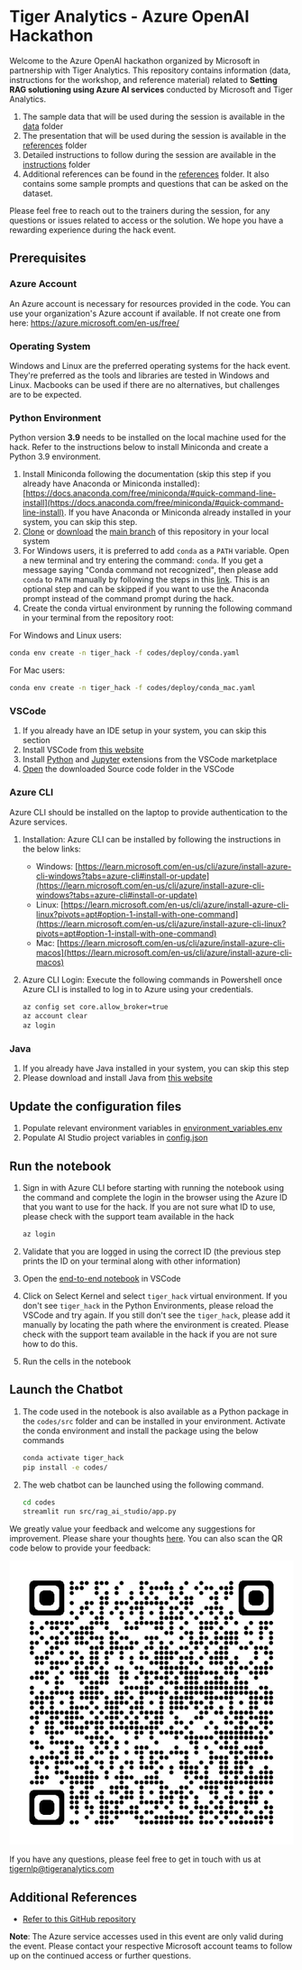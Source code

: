 # Tiger Analytics - Azure OpenAI Hackathon

Welcome to the Azure OpenAI hackathon organized by Microsoft in partnership with Tiger Analytics. This repository contains information (data, instructions for the workshop, and reference material) related to **Setting RAG solutioning using Azure AI services** conducted by Microsoft and Tiger Analytics.

1. The sample data that will be used during the session is available in the [data](data) folder
2. The presentation that will be used during the session is available in the [references](references/TA_presentation.pdf) folder
3. Detailed instructions to follow during the session are available in the [instructions](instructions/ms_hack_steps_ai_studio.pdf) folder
4. Additional references can be found in the [references](references) folder. It also contains some sample prompts and questions that can be asked on the dataset.

Please feel free to reach out to the trainers during the session, for any questions or issues related to access or the
solution. We hope you have a rewarding experience during the hack event.

## Prerequisites

### Azure Account

An Azure account is necessary for resources provided in the code. You can use your organization's Azure account if available. If not create one from here: <https://azure.microsoft.com/en-us/free/>

### Operating System

Windows and Linux are the preferred operating systems for the hack event. They're preferred as the tools and libraries are tested in Windows and Linux. Macbooks can be used if there are no alternatives, but challenges are to be expected.

### Python Environment

Python version **3.9** needs to be installed on the local machine used for the hack. Refer to the instructions below to install Miniconda and create a Python 3.9 environment.

1. Install Miniconda following the documentation (skip this step if you already have Anaconda or Miniconda installed): [https://docs.anaconda.com/free/miniconda/#quick-command-line-install](https://docs.anaconda.com/free/miniconda/#quick-command-line-install). If you have Anaconda or Miniconda already installed in your system, you can skip this step.
2. [Clone](https://docs.github.com/en/repositories/creating-and-managing-repositories/cloning-a-repository) or [download](https://docs.github.com/en/repositories/working-with-files/using-files/downloading-source-code-archives#downloading-source-code-archives-from-the-repository-view) the [main branch](https://github.com/tiger-openai-hackathon/hacks) of this repository in your local system
3. For Windows users, it is preferred to add `conda` as a `PATH` variable. Open a new terminal and try entering the command: `conda`. If you get a message saying "Conda command not recognized", then please add `conda` to `PATH` manually by following the steps in this [link](https://saturncloud.io/blog/solving-the-conda-command-not-recognized-issue-on-windows-10/). This is an optional step and can be skipped if you want to use the Anaconda prompt instead of the command prompt during the hack.
4. Create the conda virtual environment by running the following command in your terminal from the repository root:

For Windows and Linux users:

```bash
conda env create -n tiger_hack -f codes/deploy/conda.yaml
```

For Mac users:

```bash
conda env create -n tiger_hack -f codes/deploy/conda_mac.yaml
```

### VSCode

1. If you already have an IDE setup in your system, you can skip this section
2. Install VSCode from [this website](https://code.visualstudio.com/download)
3. Install [Python](https://marketplace.visualstudio.com/items?itemName=ms-python.python) and [Jupyter](https://marketplace.visualstudio.com/items?itemName=ms-toolsai.jupyter) extensions from the VSCode marketplace
4. [Open](https://code.visualstudio.com/docs/editor/workspaces#_how-do-i-open-a-vs-code-workspace) the downloaded Source code folder in the VSCode

### Azure CLI

Azure CLI should be installed on the laptop to provide authentication to the Azure services.

1. Installation:
   Azure CLI can be installed by following the instructions in the below links:

   * Windows: [https://learn.microsoft.com/en-us/cli/azure/install-azure-cli-windows?tabs=azure-cli#install-or-update](https://learn.microsoft.com/en-us/cli/azure/install-azure-cli-windows?tabs=azure-cli#install-or-update)
   * Linux: [https://learn.microsoft.com/en-us/cli/azure/install-azure-cli-linux?pivots=apt#option-1-install-with-one-command](https://learn.microsoft.com/en-us/cli/azure/install-azure-cli-linux?pivots=apt#option-1-install-with-one-command)
   * Mac: [https://learn.microsoft.com/en-us/cli/azure/install-azure-cli-macos](https://learn.microsoft.com/en-us/cli/azure/install-azure-cli-macos)
2. Azure CLI Login:
   Execute the following commands in Powershell once Azure CLI is installed to log in to Azure using your credentials.

   ```bash
   az config set core.allow_broker=true
   az account clear
   az login
   ```

### Java

1. If you already have Java installed in your system, you can skip this step
2. Please download and install Java from [this website](https://www.java.com/en/download/manual.jsp)

## Update the configuration files

1. Populate relevant environment variables in [environment_variables.env](codes/configs/environment_variables.env)
2. Populate AI Studio project variables in [config.json](codes/config.json)

## Run the notebook

1. Sign in with Azure CLI before starting with running the notebook using the command and complete the login in the browser using the Azure ID that you want to use for the hack. If you are not sure what ID to use, please check with the support team available in the hack

   ```bash
   az login
   ```

2. Validate that you are logged in using the correct ID (the previous step prints the ID on your terminal along with other information)
3. Open the [end-to-end notebook](codes/notebooks/end_to_end.ipynb) in VSCode
4. Click on Select Kernel and select `tiger_hack` virtual environment. If you don't see `tiger_hack` in the Python Environments, please reload the VSCode and try again. If you still don't see the `tiger_hack`, please add it manually by locating the path where the environment is created. Please check with the support team available in the hack if you are not sure how to do this.
5. Run the cells in the notebook

## Launch the Chatbot

1. The code used in the notebook is also available as a Python package in the `codes/src` folder and can be installed in your environment. Activate the conda environment and install the package using the below commands

   ``` bash
   conda activate tiger_hack
   pip install -e codes/
   ```

2. The web chatbot can be launched using the following command.

   ``` bash
   cd codes
   streamlit run src/rag_ai_studio/app.py
   ```

We greatly value your feedback and welcome any suggestions for improvement. Please share your thoughts [here](https://forms.office.com/r/058CMXnXu6). You can also scan the QR code below to provide your feedback:

[![feedback form](codes/images/README/feedback.png "Feedback form")](https://forms.office.com/r/058CMXnXu6)

If you have any questions, please feel free to get in touch with us at <tigernlp@tigeranalytics.com>

## Additional References

* [Refer to this GitHub repository](https://github.com/Azure/aistudio-copilot-sample)

**Note**: The Azure service accesses used in this event are only valid during the event. Please contact your respective Microsoft account teams to follow up on the continued access or further questions.

